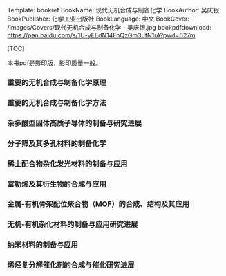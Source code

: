 Template: bookref
BookName: 现代无机合成与制备化学
BookAuthor: 吴庆银
BookPublisher: 化学工业出版社
BookLanguage: 中文
BookCover: /images/Covers/现代无机合成与制备化学 - 吴庆银.jpg
bookpdfdownload: https://pan.baidu.com/s/1U-yEEdN14FnQzGm3ufN1rA?pwd=627m 


[TOC]

本书pdf是影印版，影印质量一般。

### 重要的无机合成与制备化学原理

### 重要的无机合成与制备化学方法

### 杂多酸型固体高质子导体的制备与研究进展

### 分子筛及其多孔材料的制备化学

### 稀土配合物杂化发光材料的制备与应用

### 富勒烯及其衍生物的合成与应用

### 金属-有机骨架配位聚合物（MOF）的合成、结构及其应用

### 无机-有机杂化材料的制备与应用研究进展

### 纳米材料的制备与应用

### 烯烃复分解催化剂的合成与催化研究进展
